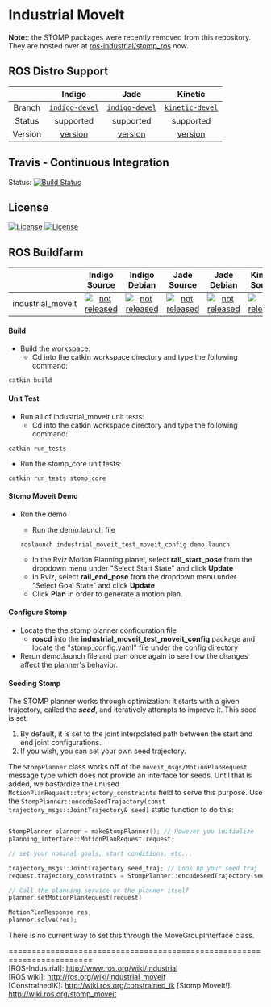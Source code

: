 # Industrial MoveIt

**Note:**: the STOMP packages were recently removed from this repository. They are hosted over at [ros-industrial/stomp_ros](https://github.com/ros-industrial/stomp_ros) now.


## ROS Distro Support

|         | Indigo | Jade | Kinetic |
|:-------:|:------:|:----:|:-------:|
| Branch  | [`indigo-devel`](https://github.com/ros-industrial/industrial_moveit/tree/indigo-devel) | [`indigo-devel`](https://github.com/ros-industrial/industrial_moveit/tree/indigo-devel) | [`kinetic-devel`](https://github.com/ros-industrial/industrial_moveit/tree/kinetic-devel) |
| Status  |  supported | supported |  supported |
| Version | [version](http://repositories.ros.org/status_page/ros_indigo_default.html?q=industrial_moveit) | [version](http://repositories.ros.org/status_page/ros_jade_default.html?q=industrial_moveit) | [version](http://repositories.ros.org/status_page/ros_kinetic_default.html?q=industrial_moveit) |

## Travis - Continuous Integration

Status: [![Build Status](https://travis-ci.org/ros-industrial/industrial_moveit.svg?branch=kinetic-devel)](https://travis-ci.org/ros-industrial/industrial_moveit)

## License

[![License](https://img.shields.io/badge/License-BSD%203--Clause-blue.svg)](https://opensource.org/licenses/BSD-3-Clause)
[![License](https://img.shields.io/badge/License-Apache%202.0-blue.svg)](https://opensource.org/licenses/Apache-2.0)

## ROS Buildfarm

|         | Indigo Source | Indigo Debian | Jade Source | Jade Debian |  Kinetic Source  |  Kinetic Debian |
|:-------:|:-------------------:|:-------------------:|:-------------------:|:-------------------:|:-------------------:|:-------------------:|
| industrial_moveit | [![not released](http://build.ros.org/buildStatus/icon?job=Isrc_uT__industrial_moveit__ubuntu_trusty__source)](http://build.ros.org/view/Isrc_uT/job/Isrc_uT__industrial_moveit__ubuntu_trusty__source/) | [![not released](http://build.ros.org/buildStatus/icon?job=Ibin_uT64__industrial_moveit__ubuntu_trusty_amd64__binary)](http://build.ros.org/view/Ibin_uT64/job/Ibin_uT64__industrial_moveit__ubuntu_trusty_amd64__binary/) | [![not released](http://build.ros.org/buildStatus/icon?job=Jsrc_uT__industrial_moveit__ubuntu_trusty__source)](http://build.ros.org/view/Jsrc_uT/job/Jsrc_uT__industrial_moveit__ubuntu_trusty__source/) | [![not released](http://build.ros.org/buildStatus/icon?job=Jbin_uT64__industrial_moveit__ubuntu_trusty_amd64__binary)](http://build.ros.org/view/Jbin_uT64/job/Jbin_uT64__industrial_moveit__ubuntu_trusty_amd64__binary/) | [![not released](http://build.ros.org/buildStatus/icon?job=Ksrc_uX__industrial_moveit__ubuntu_xenial__source)](http://build.ros.org/view/Ksrc_uX/job/Ksrc_uX__industrial_moveit__ubuntu_xenial__source/) | [![not released](http://build.ros.org/buildStatus/icon?job=Kbin_uX64__industrial_moveit__ubuntu_xenial_amd64__binary)](http://build.ros.org/view/Kbin_uX64/job/Kbin_uX64__industrial_moveit__ubuntu_xenial_amd64__binary/) |

#### Build
- Build the workspace:
  - Cd into the catkin workspace directory and type the following command:
```
catkin build
```

#### Unit Test
- Run all of industrial_moveit unit tests:
  - Cd into the catkin workspace directory and type the following command:
```
catkin run_tests 
```
- Run the stomp_core unit tests:
```
catkin run_tests stomp_core
```


#### Stomp Moveit Demo
- Run the demo
  - Run the demo.launch file
  ```
  roslaunch industrial_moveit_test_moveit_config demo.launch
  ```

  - In the Rviz Motion Planning planel, select **rail_start_pose** from the dropdown menu under "Select Start State" and click **Update**
  - In Rviz, select **rail_end_pose** from the dropdown menu under "Select Goal State" and click **Update**  
  - Click **Plan** in order to generate a motion plan.

#### Configure Stomp
- Locate the the stomp planner configuration file
  - **roscd** into the **industrial_moveit_test_moveit_config** package and locate the "stomp_config.yaml" file under the config directory
- Rerun demo.launch file and plan once again to see how the changes affect the planner's behavior.

#### Seeding Stomp
The STOMP planner works through optimization: it starts with a given trajectory, called the ***seed***, and iteratively attempts to improve it. This seed is set:
 1. By default, it is set to the joint interpolated path between the start and end joint configurations.
 2. If you wish, you can set your own seed trajectory.

The `StompPlanner` class works off of the `moveit_msgs/MotionPlanRequest` message type which does not provide an interface for seeds. Until that is added, we bastardize the unused `MotionPlanRequest::trajectory_constraints` field to serve this purpose. Use the `StompPlanner::encodeSeedTrajectory(const trajectory_msgs::JointTrajectory& seed)` static function to do this:

```c++

StompPlanner planner = makeStompPlanner(); // However you initialize
planning_interface::MotionPlanRequest request;

// set your nominal goals, start conditions, etc...

trajectory_msgs::JointTrajectory seed_traj; // Look up your seed traj
request.trajectory_constraints = StompPlanner::encodeSeedTrajectory(seed_traj);

// Call the planning service or the planner itself
planner.setMotionPlanRequest(request)

MotionPlanResponse res;
planner.solve(res);
``` 
There is no current way to set this through the MoveGroupInterface class. 

========================================================================  
[ROS-Industrial]: http://www.ros.org/wiki/Industrial  
[ROS wiki]: http://ros.org/wiki/industrial_moveit  
[ConstrainedIK]: http://wiki.ros.org/constrained_ik
[Stomp MoveIt!]: http://wiki.ros.org/stomp_moveit

